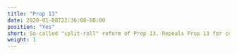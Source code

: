 ```yaml
---
title: "Prop 13"
date: 2020-01-08T22:36:08-08:00
position: "Yes"
short: So-called "split-roll" reform of Prop 13. Repeals Prop 13 for commercial properties.
weight: 1
---
```



